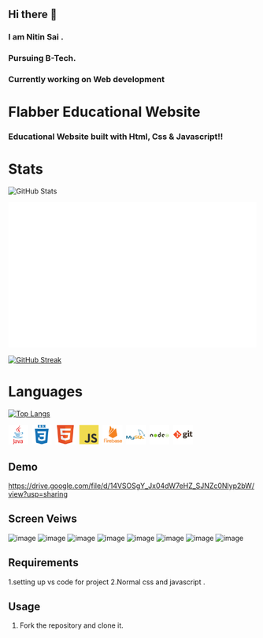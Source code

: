 ## Hi there 👋
### I am Nitin Sai .
### Pursuing B-Tech.
### Currently working on Web development

# Flabber Educational Website

  ### Educational Website built with Html, Css & Javascript!!
  
# Stats

![GitHub Stats](https://github-readme-stats.vercel.app/api?username=nitinsaimajji&theme=chartreuse-dark
)


![](https://raw.githubusercontent.com/nitinsaimajji/stats/master/generated/overview.svg#gh-dark-mode-only)


[![GitHub Streak](http://github-readme-streak-stats.herokuapp.com?user=nitinsaimajji)](https://git.io/streak-stats.svg#gh-dark-mode-only)

# Languages

[![Top Langs](https://github-readme-stats.vercel.app/api/top-langs/?username=nitinsaimajji&layout=compact&theme=vision-friendly-dark)](https://github.com/anuraghazra/github-readme-stats)

<div>
  <img src="https://github.com/devicons/devicon/blob/master/icons/java/java-original-wordmark.svg" title="Java" alt="Java" width="40" height="40"/>&nbsp;
  <img src="https://github.com/devicons/devicon/blob/master/icons/css3/css3-plain-wordmark.svg"  title="CSS3" alt="CSS" width="40" height="40"/>&nbsp;
  <img src="https://github.com/devicons/devicon/blob/master/icons/html5/html5-original.svg" title="HTML5" alt="HTML" width="40" height="40"/>&nbsp;
  <img src="https://github.com/devicons/devicon/blob/master/icons/javascript/javascript-original.svg" title="JavaScript" alt="JavaScript" width="40" height="40"/>&nbsp;
  <img src="https://github.com/devicons/devicon/blob/master/icons/firebase/firebase-plain-wordmark.svg" title="Firebase" alt="Firebase" width="40" height="40"/>&nbsp;
  <img src="https://github.com/devicons/devicon/blob/master/icons/mysql/mysql-original-wordmark.svg" title="MySQL"  alt="MySQL" width="40" height="40"/>&nbsp;
  <img src="https://github.com/devicons/devicon/blob/master/icons/nodejs/nodejs-original-wordmark.svg" title="NodeJS" alt="NodeJS" width="40" height="40"/>&nbsp;
  <img src="https://github.com/devicons/devicon/blob/master/icons/git/git-original-wordmark.svg" title="Git" **alt="Git" width="40" height="40"/>
</div>


## Demo
https://drive.google.com/file/d/14VSOSgY_Jx04dW7eHZ_SJNZc0Nlyp2bW/view?usp=sharing

## Screen Veiws


![image](https://user-images.githubusercontent.com/91651103/149651304-f8c5889c-f9c3-4ff1-83c4-dfcaa3b51b32.png)
![image](https://user-images.githubusercontent.com/91651103/149651324-6fb3d029-74e0-4af2-826d-2a95e5411d83.png)
![image](https://user-images.githubusercontent.com/91651103/149651346-7a1559f6-4952-4781-acaf-54f89c3987e4.png)
![image](https://user-images.githubusercontent.com/91651103/149651375-3c3df472-84be-4203-9dd2-b6fd3b4f2fb8.png)
![image](https://user-images.githubusercontent.com/91651103/149651404-68d42379-3daa-40d1-b57d-6b2af4501957.png)
![image](https://user-images.githubusercontent.com/91651103/149651415-4bc4fc6f-f81a-4042-9891-dd8af0a80381.png)
![image](https://user-images.githubusercontent.com/91651103/149651456-58051656-d2e9-4e92-80c8-c4f982ff786e.png)
![image](https://user-images.githubusercontent.com/91651103/149651430-cecaa01a-c8a9-491f-b982-5ca2d095f9ae.png)


## Requirements
1.setting up vs code for project 
2.Normal css and javascript .

## Usage
1. Fork the repository and clone it.

